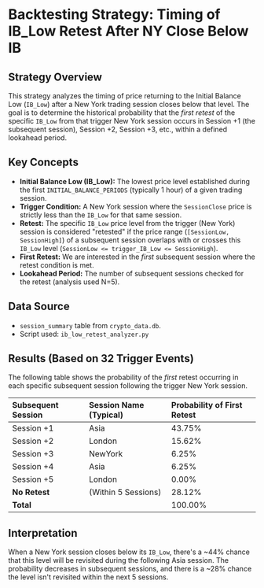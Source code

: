 # Backtesting Strategy: Timing of IB_Low Retest After NY Close Below IB

## Strategy Overview

This strategy analyzes the timing of price returning to the Initial Balance Low (`IB_Low`) after a New York trading session closes below that level. The goal is to determine the historical probability that the *first retest* of the specific `IB_Low` from that trigger New York session occurs in Session +1 (the subsequent session), Session +2, Session +3, etc., within a defined lookahead period.

## Key Concepts

*   **Initial Balance Low (IB_Low):** The lowest price level established during the first `INITIAL_BALANCE_PERIODS` (typically 1 hour) of a given trading session.
*   **Trigger Condition:** A New York session where the `SessionClose` price is strictly less than the `IB_Low` for that same session.
*   **Retest:** The specific `IB_Low` price level from the trigger (New York) session is considered "retested" if the price range (`[SessionLow, SessionHigh]`) of a subsequent session overlaps with or crosses this `IB_Low` level (`SessionLow <= trigger_IB_Low <= SessionHigh`).
*   **First Retest:** We are interested in the *first* subsequent session where the retest condition is met.
*   **Lookahead Period:** The number of subsequent sessions checked for the retest (analysis used N=5).

## Data Source

*   `session_summary` table from `crypto_data.db`.
*   Script used: `ib_low_retest_analyzer.py`

## Results (Based on 32 Trigger Events)

The following table shows the probability of the *first* retest occurring in each specific subsequent session following the trigger New York session.

| Subsequent Session | Session Name (Typical) | Probability of First Retest |
| :----------------- | :--------------------- | :-------------------------- |
| Session +1           | Asia                   |                      43.75% |
| Session +2           | London                 |                      15.62% |
| Session +3           | NewYork                |                       6.25% |
| Session +4           | Asia                   |                       6.25% |
| Session +5           | London                 |                       0.00% |
| **No Retest**      | (Within 5 Sessions)    |                      28.12% |
| **Total**          |                        |                     100.00% |

## Interpretation

When a New York session closes below its `IB_Low`, there's a ~44% chance that this level will be revisited during the following Asia session. The probability decreases in subsequent sessions, and there is a ~28% chance the level isn't revisited within the next 5 sessions. 